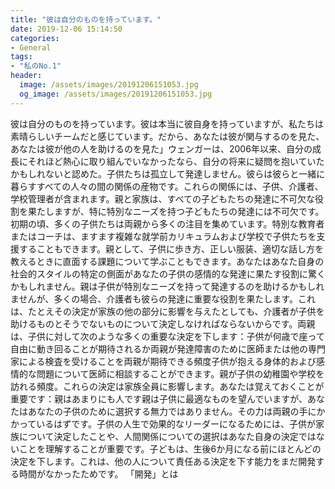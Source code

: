 ```yaml
---
title: "彼は自分のものを持っています。"
date: 2019-12-06 15:14:50
categories:
- General
tags:
- "私のNo.1"
header:
  image: /assets/images/20191206151053.jpg
  og_image: /assets/images/20191206151053.jpg
---
```


彼は自分のものを持っています。彼は本当に彼自身を持っていますが、私たちは素晴らしいチームだと感じています。だから、あなたは彼が関与するのを見た、あなたは彼が他の人を助けるのを見た」ウェンガーは、2006年以来、自分の成長にそれほど熱心に取り組んでいなかったなら、自分の将来に疑問を抱いていたかもしれないと認めた。子供たちは孤立して発達しません。彼らは彼らと一緒に暮らすすべての人々の間の関係の産物です。これらの関係には、子供、介護者、学校管理者が含まれます。親と家族は、すべての子どもたちの発達に不可欠な役割を果たしますが、特に特別なニーズを持つ子どもたちの発達には不可欠です。初期の頃、多くの子供たちは両親から多くの注目を集めています。特別な教育者またはコーチは、ますます複雑な就学前カリキュラムおよび学校で子供たちを支援することもできます。親として、子供に歩き方、正しい服装、適切な話し方を教えるときに直面する課題について学ぶこともできます。あなたはあなた自身の社会的スタイルの特定の側面があなたの子供の感情的な発達に果たす役割に驚くかもしれません。親は子供が特別なニーズを持って発達するのを助けるかもしれませんが、多くの場合、介護者も彼らの発達に重要な役割を果たします。これは、たとえその決定が家族の他の部分に影響を与えたとしても、介護者が子供を助けるものとそうでないものについて決定しなければならないからです。両親は、子供に対して次のような多くの重要な決定を下します：子供が何歳で座って自由に動き回ることが期待されるか両親が発達障害のために医師または他の専門家による検査を受けることを両親が期待できる頻度子供が抱える身体的および感情的な問題について医師に相談することができます。親が子供の幼稚園や学校を訪れる頻度。これらの決定は家族全員に影響します。あなたは覚えておくことが重要です：親はあまりにも人です親は子供に最適なものを望んでいますが、あなたはあなたの子供のために選択する無力ではありません。その力は両親の手にかかっているはずです。子供の人生で効果的なリーダーになるためには、子供が家族について決定したことや、人間関係についての選択はあなた自身の決定ではないことを理解することが重要です。子どもは、生後6か月になる前にほとんどの決定を下します。これは、他の人について責任ある決定を下す能力をまだ開発する時間がなかったためです。 「開発」とは
